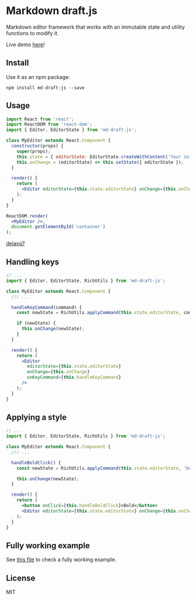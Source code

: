 # Markdown draft.js

Markdown editor framework that works with an immutable state and utility functions to modify it.

Live demo [here](http://mulesoft.github.io/md-draft-js)!

## Install

Use it as an npm package:

```shell
npm install md-draft-js --save
```

## Usage

```jsx
import React from 'react';
import ReactDOM from 'react-dom';
import { Editor, EditorState } from 'md-draft-js';

class MyEditor extends React.Component {
  constructor(props) {
    super(props);
    this.state = { editorState: EditorState.createWithContent('Your initial content') };
    this.onChange = (editorState) => this.setState({ editorState });
  }

  render() {
    return (
      <Editor editorState={this.state.editorState} onChange={this.onChange} />
    );
  }
}

ReactDOM.render(
  <MyEditor />,
  document.getElementById('container')
);
```

[dejavú?](https://draftjs.org/docs/overview.html#content)

## Handling keys

```jsx
// ...
import { Editor, EditorState, RichUtils } from 'md-draft-js';

class MyEditor extends React.Component {
  /// ...

  handleKeyCommand(command) {
    const newState = RichUtils.applyCommand(this.state.editorState, command);

    if (newState) {
      this.onChange(newState);
    }
  }

  render() {
    return (
      <Editor
        editorState={this.state.editorState}
        onChange={this.onChange}
        onKeyCommand={this.handleKeyCommand}
      />
    );
  }
}
```

## Applying a style

```jsx
// ...
import { Editor, EditorState, RichUtils } from 'md-draft-js';

class MyEditor extends React.Component {
  /// ...

  handleBoldClick() {
    const newState = RichUtils.applyCommand(this.state.editorState, 'bold');

    this.onChange(newState);
  }

  render() {
    return (
      <button onClick={this.handleBoldClick}>Bold</button>
      <Editor editorState={this.state.editorState} onChange={this.onChange} />
    );
  }
}
```

## Fully working example

See [this file](https://github.com/mulesoft/md-draft-js/blob/master/playground/app.js) to check a fully working example.

## License

MIT
